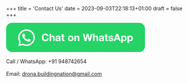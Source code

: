 +++
title = 'Contact Us'
date = 2023-09-03T22:18:13+01:00
draft = false
+++
</br>

<a href="https://wa.me/91948742654"><img src="https://raw.githubusercontent.com/suryapandian/drona/main/content/images/WhatsApp.png"></img></a>


Call / WhatsApp: +91 948742654 </br>
</br>
Email: drona.buildingnation@gmail.com


